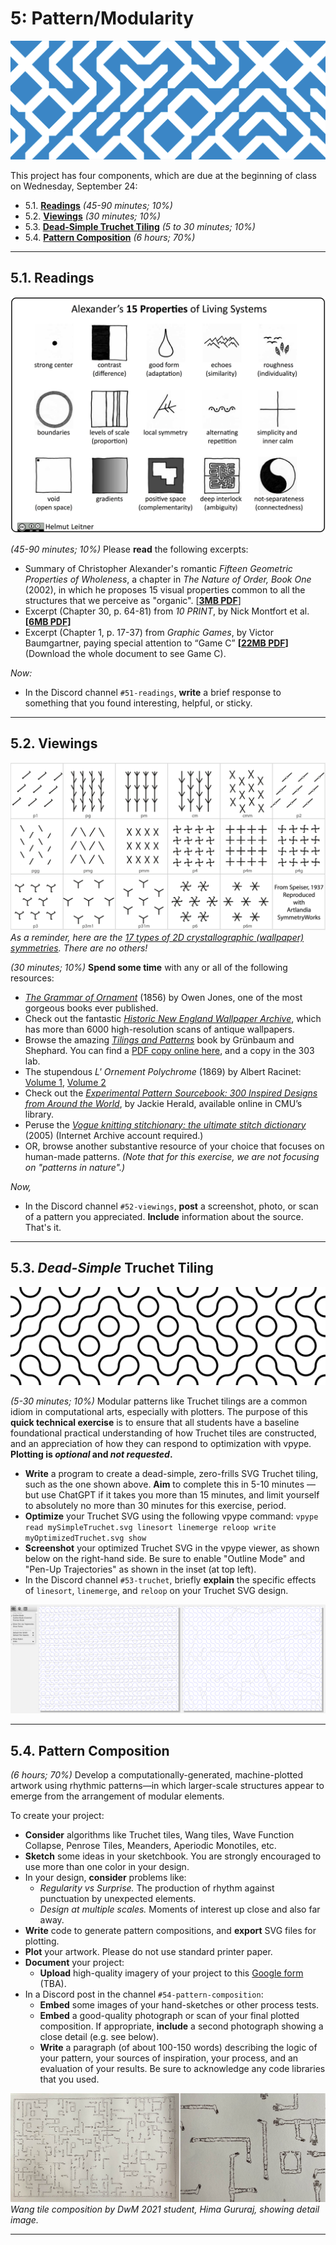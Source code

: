 # 5: Pattern/Modularity

![10-print.png](img/10-print.png)

This project has four components, which are due at the beginning of class on Wednesday, September 24:

* 5.1. [**Readings**](#51-readings) *(45-90 minutes; 10%)*
* 5.2. [**Viewings**](#52-viewings) *(30 minutes; 10%)*
* 5.3. [**Dead-Simple Truchet Tiling**](#53-dead-simple-truchet-tiling) *(5 to 30 minutes; 10%)*
* 5.4. [**Pattern Composition**](#54-pattern-composition) *(6 hours; 70%)* 



---

## 5.1. Readings

![alexander_properties.png](img/alexander_properties.png)

*(45-90 minutes; 10%)* Please **read** the following excerpts:


* Summary of Christopher Alexander's romantic *Fifteen Geometric Properties of Wholeness*, a chapter in *The Nature of Order, Book One* (2002), in which he proposes 15 visual properties common to all the structures that we perceive as "organic". [[**3MB PDF**](https://github.com/golanlevin/DrawingWithMachines/blob/main/readings/alexander-15-properties-summary.pdf)]
* Excerpt (Chapter 30, p. 64-81) from *10 PRINT*, by Nick Montfort et al. **[[6MB PDF](https://github.com/golanlevin/lectures/blob/master/lecture_pattern/img/10_print_excerpt_moln.pdf)]**
* Excerpt (Chapter 1, p. 17-37) from *Graphic Games*, by Victor Baumgartner, paying special attention to “Game C” **[[22MB PDF](https://github.com/golanlevin/lectures/blob/master/lecture_pattern/img/graphic_games_ch1.pdf)]** (Download the whole document to see Game C).

*Now:*

* In the Discord channel `#51-readings`, **write** a brief response to something that you found interesting, helpful, or sticky.


---

## 5.2. Viewings

![17-symmetries.png](img/17-symmetries.png)<br/>*As a reminder, here are the [17 types of 2D crystallographic (wallpaper) symmetries](https://blog.artlandia.com/the-simplest-diagram-of-the-17-symmetry-types-ever/). There are no others!*

*(30 minutes; 10%)* **Spend some time** with any or all of the following resources: 

* [*The Grammar of Ornament*](https://archive.org/details/grammarornament00Jone) (1856) by Owen Jones, one of the most gorgeous books ever published.
* Check out the fantastic [*Historic New England Wallpaper Archive*](https://www.historicnewengland.org/explore/collections-access/wallpaper/), which has more than 6000 high-resolution scans of antique wallpapers.
* Browse the amazing [*Tilings and Patterns*](https://archive.org/details/isbn_0716711931) book by Grünbaum and Shephard. You can find a [PDF copy online here](https://archive.org/details/isbn_0716711931), and a copy in the 303 lab. 
* The stupendous *L' Ornement Polychrome* (1869) by Albert Racinet: [Volume 1](https://archive.org/details/l-ornement-polychrome-cent-planches-en-...-racinet-albert-bpt-6k-1512059w/mode/2up), [Volume 2](https://archive.org/details/l-ornement-polychrome-cent-planches-en-...-racinet-albert-bpt-6k-1512061z/mode/2up)
* Check out the [*Experimental Pattern Sourcebook: 300 Inspired Designs from Around the World*](https://ebookcentral.proquest.com/lib/cm/detail.action?pq-origsite=primo&docID=3399705), by Jackie Herald, available online in CMU’s library.
* Peruse the [*Vogue knitting stitchionary: the ultimate stitch dictionary*](https://archive.org/details/vogueknittingsti0000unse/mode/2up) (2005) (Internet Archive account required.)
* OR, browse another substantive resource of your choice that focuses on human-made patterns. *(Note that for this exercise, we are not focusing on "patterns in nature".)*

*Now,*

* In the Discord channel `#52-viewings`, **post** a screenshot, photo, or scan of a pattern you appreciated. **Include** information about the source. That's it.  


---

## 5.3. *Dead-Simple* Truchet Tiling

![simple_truchet.png](img/simple_truchet.png)

*(5-30 minutes; 10%)* Modular patterns like Truchet tilings are a common idiom in computational arts, especially with plotters. The purpose of this **quick technical exercise** is to ensure that all students have a baseline foundational practical understanding of how Truchet tiles are constructed, and an appreciation of how they can respond to optimization with vpype. **Plotting is *optional* and *not requested*.**

* **Write** a program to create a dead-simple, zero-frills SVG Truchet tiling, such as the one shown above. **Aim** to complete this in 5-10 minutes — but use ChatGPT if it takes you more than 15 minutes, and limit yourself to absolutely no more than 30 minutes for this exercise, period. 
* **Optimize** your Truchet SVG using the following vpype command: `vpype read mySimpleTruchet.svg linesort linemerge reloop write myOptimizedTruchet.svg show`
* **Screenshot** your optimized Truchet SVG in the vpype viewer, as shown below on the right-hand side. Be sure to enable "Outline Mode" and "Pen-Up Trajectories" as shown in the inset (at top left). 
* In the Discord channel `#53-truchet`, briefly **explain** the specific effects of `linesort`, `linemerge`, and `reloop` on your Truchet SVG design. 

![truchet-vpype-work.png](img/truchet-vpype-work.png)


---

## 5.4. Pattern Composition

*(6 hours; 70%)* Develop a computationally-generated, machine-plotted artwork using rhythmic patterns—in which larger-scale structures appear to emerge from the arrangement of modular elements.

To create your project:

* **Consider** algorithms like Truchet tiles, Wang tiles, Wave Function Collapse, Penrose Tiles, Meanders, Aperiodic Monotiles, etc.
* **Sketch** some ideas in your sketchbook. You are strongly encouraged to use more than one color in your design. 
* In your design, **consider** problems like:
	* *Regularity vs Surprise.* The production of rhythm against punctuation by unexpected elements.
	* *Design at multiple scales.* Moments of interest up close and also far away. 
* **Write** code to generate pattern compositions, and **export** SVG files for plotting.
* **Plot** your artwork. Please do not use standard printer paper.
* **Document** your project: 
	* **Upload** high-quality imagery of your project to this [Google form]() (TBA). 
* In a Discord post in the channel `#54-pattern-composition`:
	* **Embed** some images of your hand-sketches or other process tests.
	* **Embed** a good-quality photograph or scan of your final plotted composition. If appropriate, **include** a second photograph showing a close detail (e.g. see below). 
	* **Write** a paragraph (of about 100-150 words) describing the logic of your pattern, your sources of inspiration, your process, and an evaluation of your results. Be sure to acknowledge any code libraries that you used.


![himalini_gururaj.jpg](img/himalini_gururaj.jpg)<br />*Wang tile composition by DwM 2021 student, Hima Gururaj, showing detail image.*

---

<!-- 

* https://blog.garritys.org/2012/01/path-tile-games.html
* https://n-e-r-v-o-u-s.com/blog/?p=9333
* https://www.wired.com/2011/09/tsuro-the-game-of-the-path-is-the-game-for-you/
* https://www.johansivertsen.com/post/monotile/
* https://www.google.com/search?q=einstein+truchet+tiles&sca_esv=4c66011f2d283160&udm=2&biw=1392&bih=887&ei=qBeNaNnfEYmr5NoPhKXssAc&ved=0ahUKEwjZ0-6xruqOAxWJFVkFHYQSG3YQ4dUDCBE&uact=5&oq=einstein+truchet+tiles&gs_lp=EgNpbWciFmVpbnN0ZWluIHRydWNoZXQgdGlsZXNIpxRQoQdYnxFwAngAkAEAmAFHoAGOBKoBATi4AQPIAQD4AQGYAgCgAgCYAwCIBgGSBwCgB-gCsgcAuAcAwgcAyAcA&sclient=img#vhid=GK7Or134-DNyyM&vssid=mosaic

-->

<!-- 
PAST VERSIONS: 
https://courses.ideate.cmu.edu/60-428/f2021/index.html%3Fp=1184.html
-->
